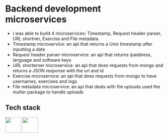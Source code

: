 # Backend development microservices
- I was able to build 4 microservices: Timestamp, Request header parser, URL shortner, Exercise and File metadata.
- Timestamp microservice: an api that returns a Unix timestamp after inputting a date
- Request header parser microservice: an api that returns ipaddress, language and software keys
- URL shorterner microservice: an api that does requests from mongo and returns a JSON response with the url and id
- Exercise microservice: an api that does requests from mongo to have usernames, exercises and logs
- File metadata microservice: an api that deals with file uploads used the multer package to handle uploads

## Tech stack
<p>
 <img height="50" src="https://cdn.jsdelivr.net/gh/devicons/devicon/icons/nodejs/nodejs-original.svg" />
 <img height="50" src="https://cdn.jsdelivr.net/gh/devicons/devicon/icons/mongodb/mongodb-original-wordmark.svg" />
</p>          
          

